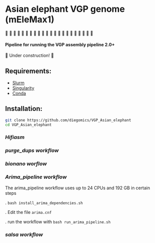 # Asian elephant VGP genome (mEleMax1)

🐘 🧬 🐘 🧬 🐘 🧬 🐘 🧬 🐘 🧬 🐘 🧬 🐘 🧬 🐘 🧬 🐘 🧬 🐘 🧬 🐘 🧬

#### Pipeline for running the VGP assembly pipeline 2.0+
:construction: Under construction! :construction:

## Requirements:
* [Slurm](https://slurm.schedmd.com)
* [Singularity](https://sylabs.io)
* [Conda](https://docs.conda.io)

## Installation:
```bash
git clone https://github.com/diegomics/VGP_Asian_elephant
cd VGP_Asian_elephant
```

### _Hifiasm_

### _purge_dups workflow_

### _bionano worflow_

### _Arima_pipeline workflow_
The arima_pipeline workflow uses up to 24 CPUs and 192 GB in certain steps

. `bash install_arima_dependencies.sh`

. Edit the file `arima.cnf`

. run the workflow with `bash run_arima_pipeline.sh`

### _salsa workflow_
